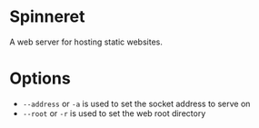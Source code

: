 # Spinneret

A web server for hosting static websites.

# Options

- `--address` or `-a` is used to set the socket address to serve on
- `--root` or `-r` is used to set the web root directory
